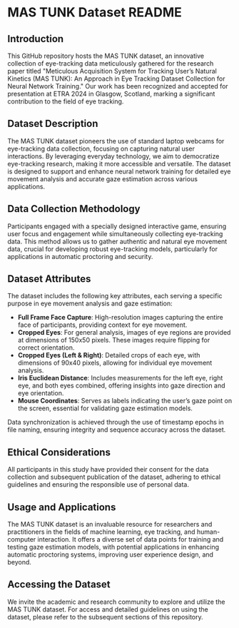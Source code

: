 # MAS TUNK Dataset README

## Introduction

This GitHub repository hosts the MAS TUNK dataset, an innovative collection of eye-tracking data meticulously gathered for the research paper titled "Meticulous Acquisition System for Tracking User’s Natural Kinetics (MAS TUNK): An Approach in Eye Tracking Dataset Collection for Neural Network Training." Our work has been recognized and accepted for presentation at ETRA 2024 in Glasgow, Scotland, marking a significant contribution to the field of eye tracking.

## Dataset Description

The MAS TUNK dataset pioneers the use of standard laptop webcams for eye-tracking data collection, focusing on capturing natural user interactions. By leveraging everyday technology, we aim to democratize eye-tracking research, making it more accessible and versatile. The dataset is designed to support and enhance neural network training for detailed eye movement analysis and accurate gaze estimation across various applications.

## Data Collection Methodology

Participants engaged with a specially designed interactive game, ensuring user focus and engagement while simultaneously collecting eye-tracking data. This method allows us to gather authentic and natural eye movement data, crucial for developing robust eye-tracking models, particularly for applications in automatic proctoring and security.

## Dataset Attributes

The dataset includes the following key attributes, each serving a specific purpose in eye movement analysis and gaze estimation:

- **Full Frame Face Capture**: High-resolution images capturing the entire face of participants, providing context for eye movement.
- **Cropped Eyes**: For general analysis, images of eye regions are provided at dimensions of 150x50 pixels. These images require flipping for correct orientation.
- **Cropped Eyes (Left & Right)**: Detailed crops of each eye, with dimensions of 90x40 pixels, allowing for individual eye movement analysis.
- **Iris Euclidean Distance**: Includes measurements for the left eye, right eye, and both eyes combined, offering insights into gaze direction and eye orientation.
- **Mouse Coordinates**: Serves as labels indicating the user’s gaze point on the screen, essential for validating gaze estimation models.

Data synchronization is achieved through the use of timestamp epochs in file naming, ensuring integrity and sequence accuracy across the dataset.

## Ethical Considerations

All participants in this study have provided their consent for the data collection and subsequent publication of the dataset, adhering to ethical guidelines and ensuring the responsible use of personal data.

## Usage and Applications

The MAS TUNK dataset is an invaluable resource for researchers and practitioners in the fields of machine learning, eye tracking, and human-computer interaction. It offers a diverse set of data points for training and testing gaze estimation models, with potential applications in enhancing automatic proctoring systems, improving user experience design, and beyond.

## Accessing the Dataset

We invite the academic and research community to explore and utilize the MAS TUNK dataset. For access and detailed guidelines on using the dataset, please refer to the subsequent sections of this repository.
